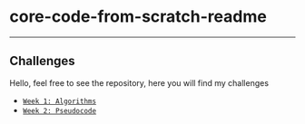 # core-code-from-scratch-readme
---

## Challenges

Hello, feel free to see the repository, here you will find my challenges

- [`Week 1: Algorithms`](./Week_01_Algorithms)
- [`Week 2: Pseudocode`](./Week_02_Pseudocode)
